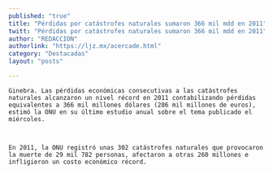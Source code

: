 ```yaml
---
published: "true"
title: "Pérdidas por catástrofes naturales sumaron 366 mil mdd en 2011"
twitt: "Pérdidas por catástrofes naturales sumaron 366 mil mdd en 2011"
author: "REDACCION"
authorlink: "https://ljz.mx/acercade.html"
category: "Destacadas"
layout: "posts"

---
```



  
    Ginebra. Las pérdidas económicas consecutivas a las catástrofes naturales alcanzaron un nivel récord en 2011 contabilizando pérdidas equivalentes a 366 mil millones dólares (286 mil millones de euros), estimó la ONU en su último estudio anual sobre el tema publicado el miércoles.
  
  
  
    En 2011, la ONU registró unas 302 catástrofes naturales que provocaron la muerte de 29 mil 782 personas, afectaron a otras 260 millones e infligieron un costo económico récord.
  

